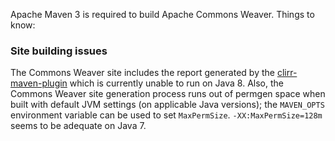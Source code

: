 <!--
Licensed to the Apache Software Foundation (ASF) under one
or more contributor license agreements.  See the NOTICE file
distributed with this work for additional information
regarding copyright ownership.  The ASF licenses this file
to you under the Apache License, Version 2.0 (the
"License"); you may not use this file except in compliance
with the License.  You may obtain a copy of the License at

  http://www.apache.org/licenses/LICENSE-2.0

Unless required by applicable law or agreed to in writing,
software distributed under the License is distributed on an
"AS IS" BASIS, WITHOUT WARRANTIES OR CONDITIONS OF ANY
KIND, either express or implied.  See the License for the
specific language governing permissions and limitations
under the License.
-->

Apache Maven 3 is required to build Apache Commons Weaver. Things to know:

### Site building issues
The Commons Weaver site includes the report generated by the
[clirr-maven-plugin](http://www.mojohaus.org/clirr-maven-plugin/) which is
currently unable to run on Java 8. Also, the Commons Weaver site generation
process runs out of permgen space when built with default JVM settings (on
applicable Java versions); the `MAVEN_OPTS` environment variable can be used to
set `MaxPermSize`. `-XX:MaxPermSize=128m` seems to be adequate on Java 7.

